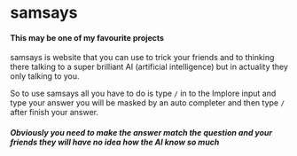 # samsays
#### This may be one of my favourite projects
samsays is website that you can use to trick your friends and to thinking there talking to a super brilliant AI (artificial intelligence) but in actuality they only talking to you.

So to use samsays all you have to do is type ```/``` in to the Implore input and type your answer you will be masked by an auto completer and then type ```/``` after finish your answer.

##### Obviously you need to make the answer match the question and your friends they will have no idea how the AI know so much
